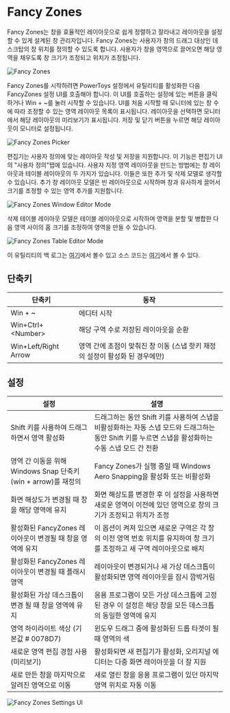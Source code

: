 # Fancy Zones
Fancy Zones는 창을 효율적인 레이아웃으로 쉽게 정렬하고 잘라내고 레이아웃을 설정할 수 있게 설계된 창 관리자입니다. Fancy Zones는 사용자가 창의 드래그 대상인 데스크탑의 창 위치를 정의할 수 있도록 합니다. 사용자가 창을 영역으로 끌어오면 해당 영역을 채우도록 창 크기가 조정되고 위치가 조정됩니다. 

![Fancy Zones](FancyZones.png)

Fancy Zones를 시작하려면 PowerToys 설정에서 유틸리티를 활성화한 다음 FancyZones 설정 UI를 호출해야 합니다. 이 UI를 호출하는 설정에 있는 버튼을 클릭하거나 Win + ~를 눌러 시작할 수 있습니다. UI를 처음 시작할 때 모니터에 있는 창 수에 따라 조정할 수 있는 영역 레이아웃 목록이 표시됩니다. 레이아웃을 선택하면 모니터에서 해당 레이아웃의 미리보기가 표시됩니다. 저장 및 닫기 버튼을 누르면 해당 레이아웃이 모니터로 설정됩니다.

![Fancy Zones Picker](Picker.png)

편집기는 사용자 정의에 맞는 레이아웃 작성 및 저장을 지원합니다. 이 기능은 편집기 UI의 "사용자 정의"탭에 있습니다. 사용자 지정 영역 레이아웃을 만드는 방법에는 창 레이아웃과 테이블 레이아웃의 두 가지가 있습니다. 이들은 또한 추가 및 삭제 모델로 생각할 수 있습니다. 추가 창 레이아웃 모델은 빈 레이아웃으로 시작하며 창과 유사하게 끌어서 크기를 조정할 수 있는 영역 추가를 지원합니다. 

![Fancy Zones Window Editor Mode](WindowEditor.png)

삭제 테이블 레이아웃 모델은 테이블 레이아웃으로 시작하며 영역을 분할 및 병합한 다음 영역 사이의 홈 크기를 조정하여 영역을 만들 수 있습니다. 

![Fancy Zones Table Editor Mode](TableEditor.png)

이 유틸리티의 백 로그는 [여기](https://github.com/Microsoft/PowerToys/tree/master/doc/planning/FancyZonesBacklog.md)에서 볼수 있고 소스 코드는 [여기](https://github.com/Microsoft/PowerToys/tree/master/src/modules/fancyzones)에서 볼 수 있다.

## 단축키
| 단축키      | 동작 |
| ----------- | ----------- |
| Win + ~      | 에디터 시작       |
| Win+Ctrl+\<Number>   | 해당 구역 수로 저장된 레이아웃을 순환        |
| Win+Left/Right Arrow | 영역 간에 초점이 맞춰진 창 이동 (스냅 핫키 재정의 설정이 활성화 된 경우에만)  |

## 설정
| 설정 | 설명 |
| --------- | ------------- |
| Shift 키를 사용하여 드래그하면서 영역 활성화 | 드래그하는 동안 Shift 키를 사용하여 스냅을 비활성화하는 자동 스냅 모드와 드래그하는 동안 Shift 키를 누르면 스냅을 활성화하는 수동 스냅 모드 간 전환 |
| 영역 간 이동을 위해 Windows Snap 단축키 (win + arrow)를 재정의 | Fancy Zones가 실행 중일 때 Windows Aero Snapping을 활성화 또는 비활성화 |
| 화면 해상도가 변경될 때 창을 해당 영역에 유지 | 화면 해상도를 변경한 후 이 설정을 사용하면 새로운 영역이 이전에 있던 영역으로 창의 크기가 조정되고 위치가 조정 |
| 활성화된 FancyZones 레이아웃이 변경될 때 창을 영역에 유지 | 이 옵션이 켜져 있으면 새로운 구역은 각 창의 이전 영역 번호 위치를 유지하여 창 크기를 조정하고 새 구역 레이아웃으로 배치 |
| 활성화된 FancyZones 레이아웃이 변경될 때 플래시 영역 | 레이아웃이 변경되거나 새 가상 데스크톱이 활성화되면 영역 레이아웃을 잠시 깜박거림 |
| 활성화된 가상 데스크톱이 변경 될 때 창을 영역에 유지 | 응용 프로그램이 모든 가상 데스크톱에 고정된 경우 이 설정은 해당 창을 모든 데스크톱의 동일한 영역에 유지 |
| 영역 하이라이트 색상 (기본값 # 0078D7) | 윈도우 드래그 중에 활성화된 드롭 타겟이 될 때 영역의 색 
| 새로운 영역 편집 경험 사용 (미리보기) | 활성화되면 새 편집기가 활성화, 오리지널 에디터는 다중 화면 레이아웃을 더 잘 지원 |  
| 새로 만든 창을 마지막으로 알려진 영역으로 이동 | 새로 열린 창을 응용 프로그램이 있던 마지막 영역 위치로 자동 이동 |

![Fancy Zones Settings UI](FancyZonesSettings.png)

